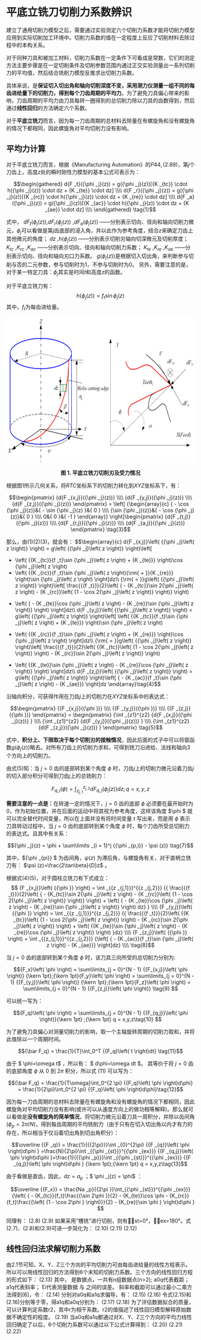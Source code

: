 # 平底立铣刀切削力系数辨识
建立了通用切削力模型之后，需要通过实验测定六个切削力系数才能将切削力模型应用到实际切削加工环境中。切削力系数的值在一定程度上反应了切削材料去除过程中的本构关系。

对于同种刀具和被加工材料，切削力系数在一定条件下可看成是常数，它们的测定方法主要步骤是在一定切削条件及切削参数范围内通过正交实验测量出一系列切削力的平均值，然后结合铣削力模型反推求出切削力系数。

具体来说，是<b>保证切入切出角和轴向切削深度不变，采用测力仪测量一组不同的每齿进给量下的切削力，得到每个刀齿周期的平均力</b>。为了避免刀具偏心带来的影响，刀齿周期的平均力由刀具每转一圈得到的总切削力除以刀具的齿数得到，然后通过<b>线性回归</b>的方法确定六个系数。

对于<b>平底立铣刀</b>而言，因为每一刀齿周期的总材料去除量在有螺旋角和没有螺旋角的情况下都相同，因此螺旋角对平均切削力没有影响。

##	平均力计算
对于平底立铣刀而言，根据《Manufacturing Automation》的$P44,(2.89)$，第$j$个刀齿上，高度$z$处的瞬时刚性力模型的基本公式可表示为：

$$\begin{gathered}
  d{F _t}({\phi _j}(z)) = g({\phi _j}(z))[{K _{tc}} \cdot h({\phi _j}(z)) \cdot dz + {K _{te}} \cdot dz] \\\\
  d{F _r}({\phi _j}(z)) = g({\phi _j}(z))[{K _{rc}} \cdot h({\phi _j}(z)) \cdot dz + {K _{re}} \cdot dz] \\\\
  d{F _a}({\phi _j}(z)) = g({\phi _j}(z))[{K _{ac}} \cdot h({\phi _j}(z)) \cdot dz + {K _{ae}} \cdot dz] \\\\
\end{gathered} \tag{1}$$

式中， $dF _t({\phi _j}(z))$,$dF _r({\phi _j}(z))$ ,$dF _a({\phi _j}(z))$ ——分别表示切向、径向和轴向切削力微元，${\phi _j}$可以看做是第$j$齿底部的浸入角，并以此作为参考角度，结合$z$来确定刀齿上其他微元的角度；
$d z$ ,$h({\phi _j}(z))$ ——分别表示切削刃轴向切深微元及切削厚度；
$K _{tc}$ ,$K _{rc}$ ,$K _{ac}$ ——分别表示切向、径向和轴向切削力系数；
$K _{te}$ ,$K _{re}$ ,$K _{ae}$ ——分别表示切向、径向和轴向刃口力系数。
$g({\phi _j}(z))$是根据切入切出角，来判断参与切削与否的二元参数，参与切削时为$1$，不参与切削时为$0$。
另外，需要注意的是，对于某一特定刀具：$\phi _j$其实是时间$t$和高度$z$的函数。

对于平底立铣刀有：
$$ h({\phi _j}(z)) = {f _{t}}\sin {\phi _j}(z) \tag{2}$$
其中，$f _t$为每齿进给量。

<div align = "center">

<img src = "1.png"  width = "675" height = "388.5" alt = "Flat—end" title = "Flat—end">

</div>

<p align = "center"><b>图 1.  平底立铣刀切削刃及受力情况 </b> </p>

根据图1所示几何关系，将$RTC$坐标系下的切削力转化到$XYZ$坐标系下，有：

$$\begin{pmatrix}
  {d{F _{x,j}}({\phi _j}(z))} \\\\
  {d{F _{y,j}}({\phi _j}(z))} \\\\
  {d{F _{z,j}}({\phi _j}(z))}
\end{pmatrix} = \left[ {\begin{array}{c}
  { - \cos {\phi _j}(z)}&{ - \sin {\phi _j}(z) }&{ 0 } \\\\
  {\sin {\phi _j}(z)}&{ - \cos {\phi _j}(z)}&{ 0 } \\\\
  0&{ 0 }&{ -1 }
\end{array}} \right]\begin{pmatrix}
  {d{F _{t,j}}({\phi _j}(z))} \\\\
  {d{F _{r,j}}({\phi _j}(z))} \\\\
  {d{F _{a,j}}({\phi _j}(z))}
\end{pmatrix} \tag{3}$$

那么，由$(1)(2)(3)$，就会有：
$$\begin{array}{c}
d{F _{x,j}}\left( {{\phi _j}\left( z \right)} \right) = g\left( {{\phi _j}\left( z \right)} \right)\left[
 - \left( {{K _{tc}}{f _t}\sin {\phi _j}\left( z \right) + {K _{te}}} \right)\cos {\phi _j}\left( z \right)
 - \left( {{K _{rc}}{f _t}\sin {\phi _j}\left( z \right){\rm{ + }}{K _{re}}} \right)\sin {\phi _j}\left( z \right)
 \right]dz\\\\
{\rm{ = }}g\left( {{\phi _j}\left( z \right)} \right)\left[
\frac{{{f _t}}}{2}\left( { - {K _{tc}}\sin 2{\phi _j}\left( z \right) - {K _{rc}}\left( {1 - \cos 2{\phi _j}\left( z \right)} \right)} \right)
 + \left( { - {K _{te}}\cos {\phi _j}\left( z \right) - {K _{re}}\sin {\phi _j}\left( z \right)} \right)
 \right]dz\\\\
d{F _{y,j}}\left( {{\phi _j}\left( z \right)} \right) = g\left( {{\phi _j}\left( z \right)} \right)\left[
\left( {{K _{tc}}{f _t}\sin {\phi _j}\left( z \right) + {K _{te}}} \right)\sin {\phi _j}\left( z \right)
 - \left( {{K _{rc}}{f _t}\sin {\phi _j}\left( z \right) + {K _{re}}} \right)\cos {\phi _j}\left( z \right)
 \right]dz\\\\
{\rm{ = }}g\left( {{\phi _j}\left( z \right)} \right)\left[
\frac{{{f _t}}}{2}\left( {{K _{tc}}\left( {1 - \cos 2{\phi _j}\left( z \right)} \right) - {K _{rc}}\sin 2{\phi _j}\left( z \right)} \right)
 + \left( {{K _{te}}\sin {\phi _j}\left( z \right) - {K _{re}}\cos {\phi _j}\left( z \right)} \right)
 \right]dz\\\\
d{F _{z,j}}\left( {{\phi _j}\left( z \right)} \right) = g\left( {{\phi _j}\left( z \right)} \right)\left[ { - {K _{ac}}{f _t}\sin {\phi _j}\left( z \right) - {K _{ae}}} \right]dz
\end{array}\tag{4}$$




沿轴向积分，可获得作用在刀齿$j$上的切削力在$XYZ$坐标系中的表达式：

$$\begin{pmatrix}
  {{F _{x,j}}({\phi })} \\\\
  {{F _{y,j}}({\phi })} \\\\
  {{F _{z,j}}({\phi })}
\end{pmatrix} = \begin{pmatrix}
  {\int _{z1}^{z2} {d{F _{x,j}}({\phi _j}(z))} } \\\\
  {\int _{z1}^{z2} {d{F _{y,j}}({\phi _j}(z))} } \\\\
  {\int _{z1}^{z2} {d{F _{z,j}}({\phi _j}(z))} }
\end{pmatrix} \tag{5}$$

式中，<b>积分上、下限取决于每个切削刃的接触情况</b>，因此后面的式子中可以将窗函数$g({\phi _j}(z))$略去。对所有刀齿上的切削力求和，可得到铣刀沿进给、法线和轴向3个方向上的切削力。

由式$(5)$知：当 $j=0$ 齿的底部转到某个角度 $\phi$ 时，刀齿$j$上的切削力微元沿着刀齿$j$的切入部分积分可得到刀齿$j$上的总铣削力：

$${F _{q,j} }\left( {{\phi }} \right) = \int _{{z _{j,1}}}^{{z _{j,2}}} {d{F _{q,j}}\left( {\phi _j}(z) \right)dz } ;q = x,y,z\tag{6}$$

<b>需要注意的一点是：</b>在转速一定的情况下，$j=0$ 齿的底部 $\phi$ 必须要在最开始时为 $0$，作为初始位置，并在后面的运动中将其视为参考角度，这样该角度 $\phi $ 就可以完全替代时间变量，所以在上面并没有将时间变量 $t$ 写出来，而是用 $\phi$ 表示刀具转动过程中，当 $j=0$ 齿的底部转到某个角度 $\phi$ 时，每个刀齿所受总切削力的表达式。且其中有关系：

$${\phi _j}(z) = \phi + \sum\limits _{i = 1}^j {{\phi _{p,i}} - \psi (z)} \tag{7}$$

其中，${\phi _{pi}} $ 为齿间角，$\psi (z)$ 为滞后角，与螺旋角有关，对于直柄立铣刀有： $\psi (z)=\frac{2\tan\beta}{D}z$ 。



根据式$(4)(5)$，对于圆柱立铣刀有下式成立：
$$  {F _{x,j}}\left( {{\phi }} \right) = \int _{{z _{j,1}}}^{{z _{j,2}}} {{
  \frac{{{f _t}}}{2}\left( { - {K_{tc}}\sin 2{\phi _j}\left( z \right) - {K _{rc}}\left( {1 - \cos 2{\phi _j}\left( z \right)} \right)} \right)   + \left( { - {K _{te}}\cos {\phi _j}\left( z \right) - {K _{re}}\sin {\phi _j}\left( z \right)} \right)
  dz} } \\\\
  {F _{y,j}}\left( {{\phi }} \right) = \int _{{z _{j,1}}}^{{z _{j,2}}} {{
  \frac{{{f _t}}}{2}\left( {{K _{tc}}\left( {1 - \cos 2{\phi _j}\left( z \right)} \right) - {K _{rc}}\sin 2{\phi _j}\left( z \right)} \right)  + \left( {{K _{te}}\sin {\phi _j}\left( z \right) - {K _{re}}\cos {\phi _j}\left( z \right)} \right)
}dz}  \\\\
  {F _{z,j}}\left( {{\phi }} \right) = \int _{{z_{j,1}}}^{{z _{j,2}}} {\left[ { - {K _{ac}}{f _t}\sin {\phi _j}\left( z \right) - {K _{ae}}} \right]dz}  \\\\
\tag{8}$$

当 $j=0$ 齿的底部转到某个角度 $\phi$ 时，该刀具三向所受的总切削力分别为:

$${F_x}\left( \phi  \right) = \sum\limits_{j = 0}^{N - 1} {{F_{x,j}}\left( \phi  \right)} {\kern 1pt};{\kern 1pt}{F_y}\left( \phi  \right) = \sum\limits_{j = 0}^{N - 1} {{F_{y,j}}\left( \phi  \right)} {\kern 1pt};{\kern 1pt}{F_z}\left( \phi  \right) = \sum\limits_{j = 0}^{N - 1} {{F_{z,j}}\left( \phi  \right)} \tag{9}
$$

可以统一写为：

$${F_q}\left( \phi  \right) = \sum\limits_{j = 0}^{N - 1} {{F_{q,j}}\left( \phi  \right)}{\kern 1pt} ;{\kern 1pt} q = x,y,z\tag{10}
$$

为了避免刀具偏心对测量切削力的影响，取一个主轴旋转周期的切削力取和，并将此值除以一个周期时间。

$${\bar F_q} = \frac{1}{T}\int_0^T {{F_q}\left( t  \right)dt} \tag{11}$$

由于 $ \phi=\omega t$ ，所以有： $ d\phi=\omega dt $。 其等价于将 $j=0$ 齿的底部角度 $\phi$ 从 $0$ 到 $2\pi$ 积分，所以式 $(11)$ 可以写为：

$${\bar F_q} = \frac{1}{T\omega}\int_0^{2 \pi} {{F_q}\left( \phi  \right)d\phi} = \frac{1}{2\pi}\int_0^{2 \pi} {{F_q}\left( \phi  \right)d\phi}\tag{12}$$

因为每一刀齿周期的总材料去除量在有螺旋角和没有螺旋角的情况下都相同，因此螺旋角对平均切削力没有影响(或许可以从速度方向上的做功相等解释)。那么就可以看做是<b>没有螺旋角的简单情况</b>，将切削力微元沿着刀具一周积分，并除以齿间角$(\phi _p=2\pi/N)$，得到每齿周期的平均铣削力（由于只有在切入切出角以内才有力的存在，所以相当于仅沿着切出角到切出角积分）：

$$\overline {{F _q}}  =  \frac{1}{{{2\pi}}}\int _{0}^{2\pi} {{F _{q}}\left( \phi  \right)d\phi } =\frac{N}{2\pi}\int _{{\phi _{st}}}^{{\phi _{ex}}} {{F _{q,j}}\left( \phi  \right)d\phi }=\frac{1}{{{\phi _p}}}\int _{{\phi _{st}}}^{{\phi _{ex}}} {{F _{q,j}}\left( \phi  \right)d\phi } {\kern 1pt};{\kern 1pt} q = x,y,z\tag{13}$$

由于看做是直齿，因此，$dz=a _p$ ；$ \phi _j(z) = \phi$ ：

$$\overline {{F_x}}  = \frac{Na _p}{{2\pi }}\int_{{\phi _{st}}}^{{\phi _{ex}}} {\left( { - {K_{tc}}{f_t}\frac{{\sin 2\phi }}{2} - {K_{te}}\cos \phi  - {K_{rc}}{f_t}\frac{{\left( {1 - \cos 2\phi } \right)}}{2} - {K_{re}}\sin \phi } \right)d\phi } $$

同理有：
	  	(2.8)
	  	(2.9)
如果采用“槽铣”进行切削，则有st=0°，ex=180°。式(2.7)、(2.8)和(2.9)可进一步简化为：
	  	(2.10)
	  	(2.11)
	  	(2.12)
##	线性回归法求解切削力系数
由2.1节可知，X、Y、Z三个方向的平均切削力可由每齿进给量的线性方程表示。所以可以用线性回归的方法得到6个未知的切削力系数。三个方向的线性回归方程的形式如下：
	  	(2.13)
其中， 是数据点，一共有n组数据点(n>2); 
a0q代表截距；
a1q代表斜率；
Ei代表测量数据 与 之间的误差。
斜率和截距可以通过最小二乘方法得到[6]，令：
	  	(2.14)
分别对a0q和a1q求偏导，有：
	  	(2.15)
	  	(2.16)
令式(2.15)和(2.16)分别等于零，得a1q和a0q分别为：
	  	(2.17)
	  	(2.18)
为了评估数据拟合的质量，可以计算判定系数r2，其中r为相干系数。r2的值描述了线性回归模型解释原始数据不确定性的程度。
	  	(2.19)
当a0q和a1q都通过对X、Y、Z三个方向的平均力线性回归确定了以后，6个切削力系数可以通过以下公式计算得到：
	  	(2.20)
	  	(2.21)
	  	(2.22)
